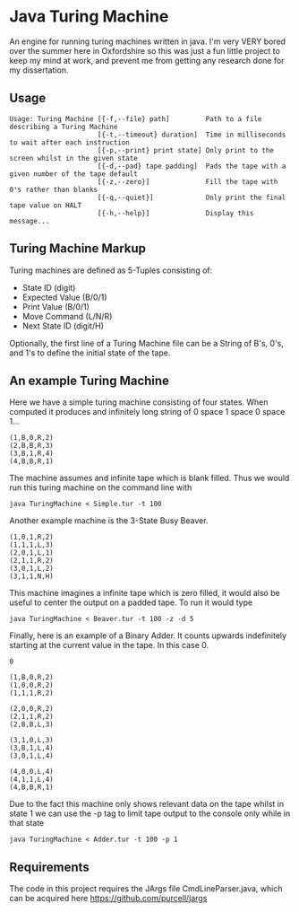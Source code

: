 # Java Turing Machine

An engine for running turing machines written in java. I'm very VERY bored over the summer here in Oxfordshire so this was just a fun little project to keep my mind at work, and prevent me from getting any research done for my dissertation.

## Usage

	Usage: Turing Machine [{-f,--file} path]         Path to a file describing a Turing Machine
	                      [{-t,--timeout} duration]  Time in milliseconds to wait after each instruction
	                      [{-p,--print} print state] Only print to the screen whilst in the given state
	                      [{-d,--pad} tape padding]  Pads the tape with a given number of the tape default
	                      [{-z,--zero}]              Fill the tape with 0's rather than blanks
	                      [{-q,--quiet}]             Only print the final tape value on HALT
	                      [{-h,--help}]              Display this message...

## Turing Machine Markup

Turing machines are defined as 5-Tuples consisting of:
* State ID       (digit)
* Expected Value (B/0/1)
* Print Value    (B/0/1)
* Move Command   (L/N/R)
* Next State ID  (digit/H)

Optionally, the first line of a Turing Machine file can be a String of B's, 0's, and 1's to define the initial state of the tape.

## An example Turing Machine

Here we have a simple turing machine consisting of four states. When computed it produces and infinitely long string of 0 space 1 space 0 space 1...

	(1,B,0,R,2)
	(2,B,B,R,3)
	(3,B,1,R,4)
	(4,B,B,R,1)

The machine assumes and infinite tape which is blank filled. Thus we would run this turing machine on the command line with

	java TuringMachine < Simple.tur -t 100

Another example machine is the 3-State Busy Beaver.

	(1,0,1,R,2)
	(1,1,1,L,3)
	(2,0,1,L,1)
	(2,1,1,R,2)
	(3,0,1,L,2)
	(3,1,1,N,H)

This machine imagines a infinite tape which is zero filled, it would also be useful to center the output on a padded tape. To run it would type

	java TuringMachine < Beaver.tur -t 100 -z -d 5

Finally, here is an example of a Binary Adder. It counts upwards indefinitely starting at the current value in the tape. In this case 0.

	0

	(1,B,0,R,2)
	(1,0,0,R,2)
	(1,1,1,R,2)

	(2,0,0,R,2)
	(2,1,1,R,2)
	(2,B,B,L,3)

	(3,1,0,L,3)
	(3,B,1,L,4)
	(3,0,1,L,4)

	(4,0,0,L,4)
	(4,1,1,L,4)
	(4,B,B,R,1) 

Due to the fact this machine only shows relevant data on the tape whilst in state 1 we can use the -p tag to limit tape output to the console only while in that state

	java TuringMachine < Adder.tur -t 100 -p 1

## Requirements

The code in this project requires the JArgs file CmdLineParser.java, which can be acquired here https://github.com/purcell/jargs